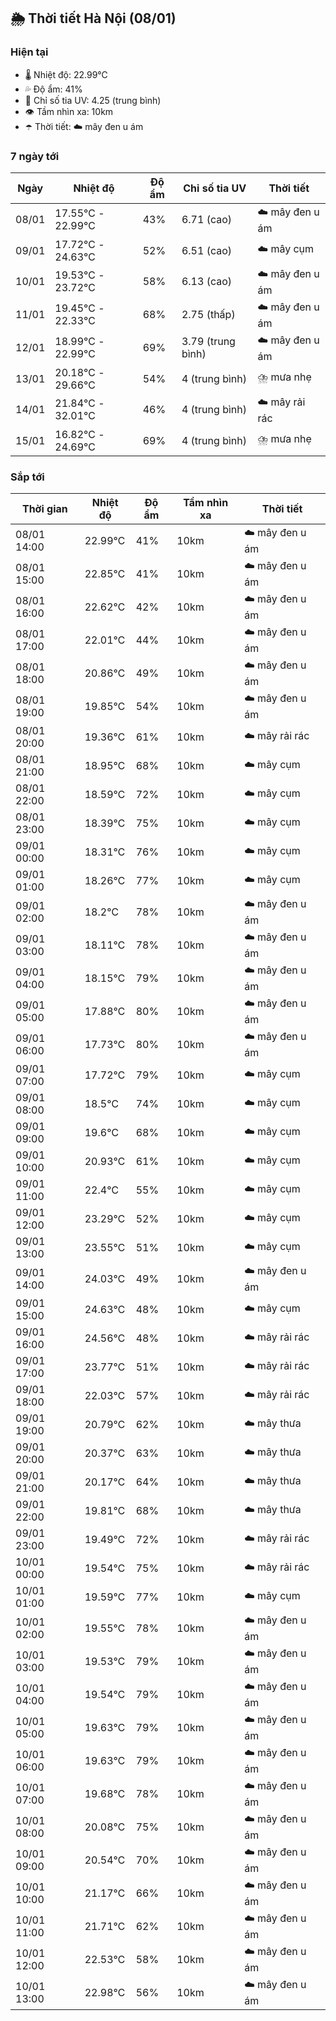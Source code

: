 ## 🌦️ Thời tiết Hà Nội (08/01)

### Hiện tại

- 🌡️ Nhiệt độ: 22.99℃
- 💦 Độ ẩm: 41%
- 🌟 Chỉ số tia UV: 4.25 (trung bình)
- 👁️ Tầm nhìn xa: 10km
- ☂️ Thời tiết: ☁️ mây đen u ám

### 7 ngày tới

| Ngày | Nhiệt độ | Độ ẩm | Chỉ số tia UV | Thời tiết |
| --- | --- | --- | --- | --- |
| 08/01 | 17.55℃ - 22.99℃ | 43% | 6.71 (cao) | ☁️ mây đen u ám |
| 09/01 | 17.72℃ - 24.63℃ | 52% | 6.51 (cao) | ☁️ mây cụm |
| 10/01 | 19.53℃ - 23.72℃ | 58% | 6.13 (cao) | ☁️ mây đen u ám |
| 11/01 | 19.45℃ - 22.33℃ | 68% | 2.75 (thấp) | ☁️ mây đen u ám |
| 12/01 | 18.99℃ - 22.99℃ | 69% | 3.79 (trung bình) | ☁️ mây đen u ám |
| 13/01 | 20.18℃ - 29.66℃ | 54% | 4 (trung bình) | ⛈️ mưa nhẹ |
| 14/01 | 21.84℃ - 32.01℃ | 46% | 4 (trung bình) | ☁️ mây rải rác |
| 15/01 | 16.82℃ - 24.69℃ | 69% | 4 (trung bình) | ⛈️ mưa nhẹ |

### Sắp tới

| Thời gian | Nhiệt độ | Độ ẩm | Tầm nhìn xa | Thời tiết |
| --- | --- | --- | --- | --- |
| 08/01 14:00 | 22.99℃ | 41% | 10km | ☁️ mây đen u ám |
| 08/01 15:00 | 22.85℃ | 41% | 10km | ☁️ mây đen u ám |
| 08/01 16:00 | 22.62℃ | 42% | 10km | ☁️ mây đen u ám |
| 08/01 17:00 | 22.01℃ | 44% | 10km | ☁️ mây đen u ám |
| 08/01 18:00 | 20.86℃ | 49% | 10km | ☁️ mây đen u ám |
| 08/01 19:00 | 19.85℃ | 54% | 10km | ☁️ mây đen u ám |
| 08/01 20:00 | 19.36℃ | 61% | 10km | ☁️ mây rải rác |
| 08/01 21:00 | 18.95℃ | 68% | 10km | ☁️ mây cụm |
| 08/01 22:00 | 18.59℃ | 72% | 10km | ☁️ mây cụm |
| 08/01 23:00 | 18.39℃ | 75% | 10km | ☁️ mây cụm |
| 09/01 00:00 | 18.31℃ | 76% | 10km | ☁️ mây cụm |
| 09/01 01:00 | 18.26℃ | 77% | 10km | ☁️ mây cụm |
| 09/01 02:00 | 18.2℃ | 78% | 10km | ☁️ mây đen u ám |
| 09/01 03:00 | 18.11℃ | 78% | 10km | ☁️ mây đen u ám |
| 09/01 04:00 | 18.15℃ | 79% | 10km | ☁️ mây đen u ám |
| 09/01 05:00 | 17.88℃ | 80% | 10km | ☁️ mây đen u ám |
| 09/01 06:00 | 17.73℃ | 80% | 10km | ☁️ mây đen u ám |
| 09/01 07:00 | 17.72℃ | 79% | 10km | ☁️ mây cụm |
| 09/01 08:00 | 18.5℃ | 74% | 10km | ☁️ mây cụm |
| 09/01 09:00 | 19.6℃ | 68% | 10km | ☁️ mây cụm |
| 09/01 10:00 | 20.93℃ | 61% | 10km | ☁️ mây cụm |
| 09/01 11:00 | 22.4℃ | 55% | 10km | ☁️ mây cụm |
| 09/01 12:00 | 23.29℃ | 52% | 10km | ☁️ mây cụm |
| 09/01 13:00 | 23.55℃ | 51% | 10km | ☁️ mây cụm |
| 09/01 14:00 | 24.03℃ | 49% | 10km | ☁️ mây đen u ám |
| 09/01 15:00 | 24.63℃ | 48% | 10km | ☁️ mây cụm |
| 09/01 16:00 | 24.56℃ | 48% | 10km | ☁️ mây rải rác |
| 09/01 17:00 | 23.77℃ | 51% | 10km | ☁️ mây rải rác |
| 09/01 18:00 | 22.03℃ | 57% | 10km | ☁️ mây rải rác |
| 09/01 19:00 | 20.79℃ | 62% | 10km | ☁️ mây thưa |
| 09/01 20:00 | 20.37℃ | 63% | 10km | ☁️ mây thưa |
| 09/01 21:00 | 20.17℃ | 64% | 10km | ☁️ mây thưa |
| 09/01 22:00 | 19.81℃ | 68% | 10km | ☁️ mây thưa |
| 09/01 23:00 | 19.49℃ | 72% | 10km | ☁️ mây rải rác |
| 10/01 00:00 | 19.54℃ | 75% | 10km | ☁️ mây rải rác |
| 10/01 01:00 | 19.59℃ | 77% | 10km | ☁️ mây cụm |
| 10/01 02:00 | 19.55℃ | 78% | 10km | ☁️ mây đen u ám |
| 10/01 03:00 | 19.53℃ | 79% | 10km | ☁️ mây đen u ám |
| 10/01 04:00 | 19.54℃ | 79% | 10km | ☁️ mây đen u ám |
| 10/01 05:00 | 19.63℃ | 79% | 10km | ☁️ mây đen u ám |
| 10/01 06:00 | 19.63℃ | 79% | 10km | ☁️ mây đen u ám |
| 10/01 07:00 | 19.68℃ | 78% | 10km | ☁️ mây đen u ám |
| 10/01 08:00 | 20.08℃ | 75% | 10km | ☁️ mây đen u ám |
| 10/01 09:00 | 20.54℃ | 70% | 10km | ☁️ mây đen u ám |
| 10/01 10:00 | 21.17℃ | 66% | 10km | ☁️ mây đen u ám |
| 10/01 11:00 | 21.71℃ | 62% | 10km | ☁️ mây đen u ám |
| 10/01 12:00 | 22.53℃ | 58% | 10km | ☁️ mây đen u ám |
| 10/01 13:00 | 22.98℃ | 56% | 10km | ☁️ mây đen u ám |
